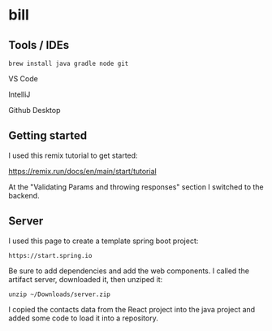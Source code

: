 # bill

## Tools / IDEs

    brew install java gradle node git

VS Code

IntelliJ

Github Desktop

## Getting started

I used this remix tutorial to get started:

https://remix.run/docs/en/main/start/tutorial

At the "Validating Params and throwing responses" section I switched to the backend.

## Server

I used this page to create a template spring boot project:

    https://start.spring.io

Be sure to add dependencies and add the web components.  I called the artifact server, downloaded it, then unziped it:

    unzip ~/Downloads/server.zip

I copied the contacts data from the React project into the java project and added some code to load it into a repository.